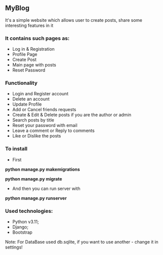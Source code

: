 ## MyBlog

It's a simple website which allows user to create posts, share some interesting features in it

### It contains such pages as:
- Log in & Registration
- Profile Page
- Create Post
- Main page with posts
- Reset Password

### Functionality
- Login and Register account
- Delete an account
- Update Profile
- Add or Cancel friends requests 
- Create & Edit & Delete posts if you are the author or admin
- Search posts by title
- Reset your password with email
- Leave a comment or Reply to comments
- Like or Dislike the posts

### To install

- First

__python manage.py makemigrations__

__python manage.py migrate__

- And then you can run server with

__python manage.py runserver__

### Used technologies:
- Python v3.11;
- Django;
- Bootstrap

Note:
For DataBase used db.sqlite, if you want to use another - change it in settings!
